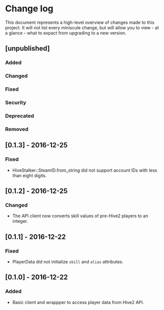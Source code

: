 # Change log

This document represents a high-level overview of changes made to this project.
It will not list every miniscule change, but will allow you to view - at a
glance - what to expact from upgrading to a new version.

## [unpublished]

### Added

### Changed

### Fixed

### Security

### Deprecated

### Removed


## [0.1.3] - 2016-12-25

### Fixed

- HiveStalker::SteamID.from_string did not support account IDs with less than
  eight digits.


## [0.1.2] - 2016-12-25

### Changed

- The API client now converts skill values of pre-Hive2 players to an integer.


## [0.1.1] - 2016-12-22

### Fixed

- PlayerData did not initialize `skill` and `alias` attributes.


## [0.1.0] - 2016-12-22

### Added

- Basic client and wrappper to access player data from Hive2 API.
